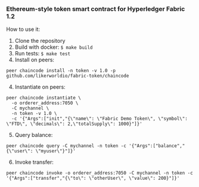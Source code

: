 ### Ethereum-style token smart contract for Hyperledger Fabric 1.2

How to use it:

1. Clone the repository
2. Build with docker: `$ make build`
2. Run tests: `$ make test`
3. Install on peers:

```
peer chaincode install -n token -v 1.0 -p github.com/likerworldio/fabric-token/chaincode
```
4. Instantiate on peers:
```
peer chaincode instantiate \
  -o orderer_address:7050 \
  -C mychannel \
  -n token -v 1.0 \
  -c '{"Args":["init","{\"name\": \"Fabric Demo Token\", \"symbol\": \"FTD\", \"decimals\": 2,\"totalSupply\": 1000}"]}'
```
5. Query balance:
```
peer chaincode query -C mychannel -n token -c '{"Args":["balance","{\"user\": \"myuser\"}"]}'
```
6. Invoke transfer:
```
peer chaincode invoke -o orderer_address:7050 -C mychannel -n token -c '{"Args":["transfer","{\"to\": \"otherUser\", \"value\": 200}"]}'
```
